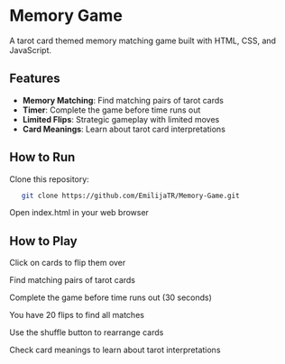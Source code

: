 # Memory Game

A tarot card themed memory matching game built with HTML, CSS, and JavaScript.

## Features

- **Memory Matching**: Find matching pairs of tarot cards
- **Timer**: Complete the game before time runs out
- **Limited Flips**: Strategic gameplay with limited moves
- **Card Meanings**: Learn about tarot card interpretations

## How to Run

Clone this repository:
```bash
   git clone https://github.com/EmilijaTR/Memory-Game.git
```
Open index.html in your web browser

##  How to Play
Click on cards to flip them over

Find matching pairs of tarot cards

Complete the game before time runs out (30 seconds)

You have 20 flips to find all matches

Use the shuffle button to rearrange cards

Check card meanings to learn about tarot interpretations
